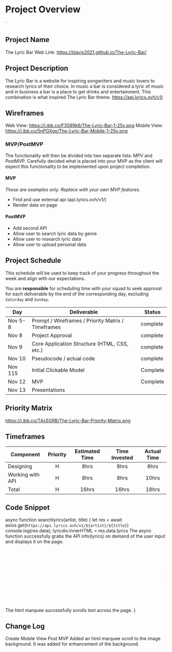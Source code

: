 # Project Overview
`
## Project Name

The Lyric Bar
Web Link: https://ldavis2021.github.io/The-Lyric-Bar/

## Project Description

The Lyric Bar is a website for inspiring songwriters and music lovers to research lyrics of their choice.
In music a bar is considered a lyric of music and in business a bar is a place to get drinks and entertainment. This combination is what inspired The Lyric Bar theme. 
 https://api.lyrics.ovh/v1/



## Wireframes
Web View: https://i.ibb.co/F3099k6/The-Lyric-Bar-1-25x.png
Mobile View: https://i.ibb.co/5nPGXgx/The-Lyric-Bar-Mobile-1-25x.png

### MVP/PostMVP

The functionality will then be divided into two separate lists: MPV and PostMVP.  Carefully decided what is placed into your MVP as the client will expect this functionality to be implemented upon project completion.  

#### MVP 
*These are examples only. Replace with your own MVP features.*

- Find and use external api (api.lyrics.ovh/v1/)
- Render data on page 


#### PostMVP  

- Add second API
- Allow user to search lyric data by genre
- Allow user to research lyric data
- Allow user to upload personal data

## Project Schedule

This schedule will be used to keep track of your progress throughout the week and align with our expectations.  

You are **responsible** for scheduling time with your squad to seek approval for each deliverable by the end of the corresponding day, excluding `Saturday` and `Sunday`.

|  Day | Deliverable | Status
|---|---| ---|
|Nov 5-8| Prompt / Wireframes / Priority Matrix / Timeframes | complete
|Nov 8| Project Approval | complete
|Nov 9| Core Application Structure (HTML, CSS, etc.) | complete
Nov 10| Pseudocode / actual code | complete
|Nov 115| Initial Clickable Model  | Complete
Nov 12| MVP | Complete
|Nov 13| Presentations | 

## Priority Matrix

https://i.ibb.co/T4xSGRB/The-Lyric-Bar-Priority-Matrix.png

## Timeframes

| Component | Priority | Estimated Time | Time Invested | Actual Time |
| --- | :---: |  :---: | :---: | :---: |
| Designing | H | 8hrs| 8hrs | 8hrs |
| Working with API | H | 8hrs| 8hrs | 10hrs |
| Total | H | 16hrs| 16hrs | 18hrs |

## Code Snippet

async function searchlyrics(artist, title) {
  let res = await axios.get(`https://api.lyrics.ovh/v1/${artist}/${title}`)
  console.log(res.data);
  lyricdiv.innerHTML = res.data.lyrics
The async function successfully grabs the API info(lyrics) on demand of the user input and displays it on the page. 
<marquee behavior="scroll" direction="left">
      <h1 style="color:#623911 ;font-size:60px;">WELCOME TO THE LYRIC BAR!!!</h1>
    </marquee>
The html marquee successfully scrolls text across the page. 
}


## Change Log
  Create Mobile View Post MVP
  Added an html marquee scroll to the image background. It was added for enhancement of the background. 